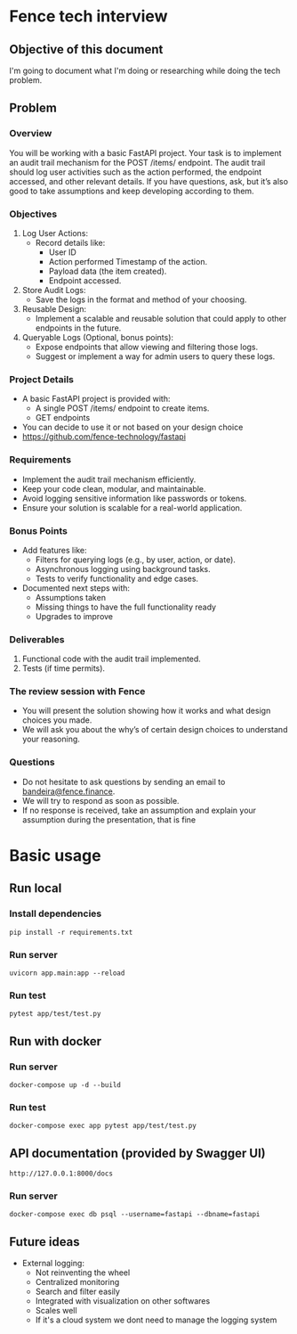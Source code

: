 # Fence tech interview

## Objective of this document

I'm going to document what I'm doing or researching while doing the tech problem.

## Problem

### Overview

You will be working with a basic FastAPI project. Your task is to implement an audit trail mechanism for the POST /items/ endpoint. The audit trail should log user activities such as the action performed, the endpoint accessed, and other relevant details.
If you have questions, ask, but it’s also good to take assumptions and keep developing according to them.

### Objectives

1. Log User Actions:
   - Record details like:
     - User ID
     - Action performed Timestamp of the action.
     - Payload data (the item created).
     - Endpoint accessed.
2. Store Audit Logs:
   - Save the logs in the format and method of your choosing.
3. Reusable Design:
   - Implement a scalable and reusable solution that could apply to other endpoints in the future.
4. Queryable Logs (Optional, bonus points):
   - Expose endpoints that allow viewing and filtering those logs.
   - Suggest or implement a way for admin users to query these logs.

### Project Details

- A basic FastAPI project is provided with:
  - A single POST /items/ endpoint to create items.
  - GET endpoints
- You can decide to use it or not based on your design choice
- https://github.com/fence-technology/fastapi

### Requirements

- Implement the audit trail mechanism efficiently.
- Keep your code clean, modular, and maintainable.
- Avoid logging sensitive information like passwords or tokens.
- Ensure your solution is scalable for a real-world application.

### Bonus Points

- Add features like:
  - Filters for querying logs (e.g., by user, action, or date).
  - Asynchronous logging using background tasks.
  - Tests to verify functionality and edge cases.
- Documented next steps with:
  - Assumptions taken
  - Missing things to have the full functionality ready
  - Upgrades to improve

### Deliverables

1. Functional code with the audit trail implemented.
2. Tests (if time permits).

### The review session with Fence

- You will present the solution showing how it works and what design choices you made.
- We will ask you about the why’s of certain design choices to understand your reasoning.

### Questions

- Do not hesitate to ask questions by sending an email to bandeira@fence.finance.
- We will try to respond as soon as possible.
- If no response is received, take an assumption and explain your assumption during the presentation, that is fine

# Basic usage

## Run local

### Install dependencies

```
pip install -r requirements.txt
```

### Run server

```
uvicorn app.main:app --reload
```

### Run test

```
pytest app/test/test.py
```

## Run with docker

### Run server

```
docker-compose up -d --build
```

### Run test

```
docker-compose exec app pytest app/test/test.py
```

## API documentation (provided by Swagger UI)

```
http://127.0.0.1:8000/docs
```

### Run server

```
docker-compose exec db psql --username=fastapi --dbname=fastapi
```


## Future ideas

- External logging:
  - Not reinventing the wheel
  - Centralized monitoring
  - Search and filter easily
  - Integrated with visualization on other softwares
  - Scales well
  - If it's a cloud system we dont need to manage the logging system
